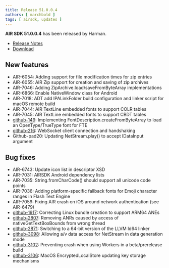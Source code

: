 ```yaml
---
title: Release 51.0.0.4
authors: [ marchbold ]
tags: [ airsdk, updates ]
---
```



**AIR SDK 51.0.0.4** has been released by Harman.  

- [Release Notes](https://airsdk.harman.com/api/versions/51.0.0.4/release-notes/Release_Notes_AIR_SDK_51.0.0.pdf)  
- [Download](https://airsdk.harman.com/download/51.0.0.4)  



## New features

- AIR-6054: Adding support for file modification times for zip entries
- AIR-6055: AIR Zip support for creation and saving of zip archives
- AIR-7046: Adding ZipArchive.load/saveFromByteArray implementations
- AIR-6866: Enable NativeWindow class for Android
- AIR-7018: ADT add IPALinkFolder build configuration and linker script for macOS remote build
- AIR-7044: AIR TextLine embedded fonts to support COLR tables
- AIR-7045: AIR TextLine embedded fonts to support CBDT tables
- [github-149](https://github.com/airsdk/Adobe-Runtime-Support/issues/149): Implementing FontDescription.createFromByteArray to load an OpenType/TrueType font for FTE
- [github-216](https://github.com/airsdk/Adobe-Runtime-Support/issues/216): WebSocket client connection and handshaking
- Github-pad20: Updating NetStream.play() to accept IDataInput argument

## Bug fixes

- AIR-6743: Update icon list in descriptor XSD
- AIR-7031: AIRSDK Android dependency lists
- AIR-7035: String.fromCharCode() should support all unicode code points
- AIR-7036: Adding platform-specific fallback fonts for Emoji character ranges in Flash Text Engine
- AIR-7059: Fixing AIR crash on iOS around network authentication (see AIR-6479)
- [github-1917](https://github.com/airsdk/Adobe-Runtime-Support/issues/1917): Correcting Linux bundle creation to support ARM64 ANEs
- [github-2807](https://github.com/airsdk/Adobe-Runtime-Support/issues/2807): Removing ANRs caused by access of nativeGetTextBoxBounds from wrong thread
- [github-2871](https://github.com/airsdk/Adobe-Runtime-Support/issues/2871): Switching to a 64-bit version of the LLVM ld64 linker
- [github-3098](https://github.com/airsdk/Adobe-Runtime-Support/issues/3098): Allowing a/v data access for NetStream in data generation mode
- [github-3102](https://github.com/airsdk/Adobe-Runtime-Support/issues/3102): Preventing crash when using Workers in a beta/prerelease build
- [github-3106](https://github.com/airsdk/Adobe-Runtime-Support/issues/3106): MacOS EncryptedLocalStore updating key storage mechanisms
